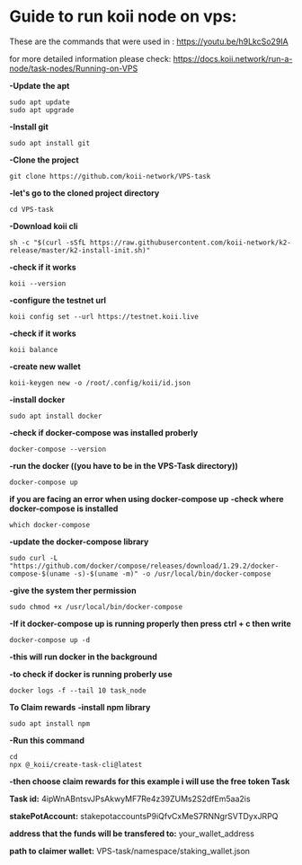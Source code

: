 # Guide to run koii node on vps:
These are the commands that were used in : 
https://youtu.be/h9LkcSo29IA

for more detailed information please check:
https://docs.koii.network/run-a-node/task-nodes/Running-on-VPS



**-Update the apt**
```
sudo apt update
sudo apt upgrade
```
**-Install git**
```
sudo apt install git
```
**-Clone the project**
```
git clone https://github.com/koii-network/VPS-task
```
**-let's go to the cloned project directory**
```
cd VPS-task
```
**-Download koii cli**
```
sh -c "$(curl -sSfL https://raw.githubusercontent.com/koii-network/k2-release/master/k2-install-init.sh)"
```
**-check if it works**
```
koii --version
```
**-configure the testnet url**
```
koii config set --url https://testnet.koii.live
```
**-check if it works**
```
koii balance
```
**-create new wallet**
```
koii-keygen new -o /root/.config/koii/id.json
```
**-install docker**
```
sudo apt install docker
```
**-check if docker-compose was installed proberly**
```
docker-compose --version
```
**-run the docker ((you have to be in the VPS-Task directory))**
```
docker-compose up
```

**if you are facing an error when using docker-compose up**
**-check where docker-compose is installed**
```
which docker-compose 
```
**-update the docker-compose library**
```
sudo curl -L "https://github.com/docker/compose/releases/download/1.29.2/docker-compose-$(uname -s)-$(uname -m)" -o /usr/local/bin/docker-compose
```
**-give the system ther permission**
```
sudo chmod +x /usr/local/bin/docker-compose
```

**-If it docker-compose up is running properly then press ctrl + c then write**
```
docker-compose up -d
```

**-this will run docker in the background**

**-to check if docker is running proberly use**
```
docker logs -f --tail 10 task_node
```


**To Claim rewards**
**-install npm library**
```
sudo apt install npm
```

**-Run this command**
```
cd
npx @_koii/create-task-cli@latest
```

**-then choose claim rewards for this example i will use the free token Task**

**Task id:** 4ipWnABntsvJPsAkwyMF7Re4z39ZUMs2S2dfEm5aa2is

**stakePotAccount:** stakepotaccountsP9iQfvCxMeS7RNNgrSVTDyxJRPQ

**address that the funds will be transfered to:** your_wallet_address

**path to claimer wallet:** VPS-task/namespace/staking_wallet.json



